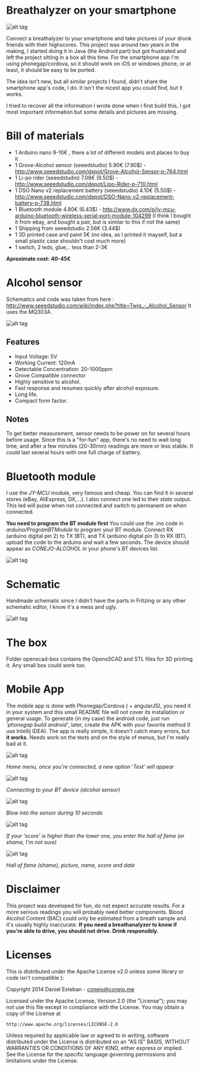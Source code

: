 Breathalyzer on your smartphone
===

![alt tag](images/top_view.jpg)

Connect a breathalyzer to your smartphone and take pictures of your drunk friends with their highscores.
This project was around two years in the making, I started doing it in Java (the Android part) but got frustrated and left the project sitting in a box all this time. For the smartphone app I'm using phonegap/cordova, so it should work on iOS or windows phone, or at least, it should be easy to be ported. 


The idea isn't new, but all similar projects I found, didn't share the smartphone app's code, I do. It isn't the nicest app you could find, but it works.


I tried to recover all the information I wrote done when I first build this, I got most important information but some details and pictures are missing.



Bill of materials
===
* 1 Arduino nano 9-10€ , there a lot of different models and places to buy it
* 1 Grove-Alcohol sensor (seeedstudio) 5.90€ (7.90$) - http://www.seeedstudio.com/depot/Grove-Alcohol-Sensor-p-764.html
* 1 Li-po rider (seeedstudio) 7.08€ (9.50$) - http://www.seeedstudio.com/depot/Lipo-Rider-p-710.html
* 1 DSO Nano v2 replacement battery (seeedstudio) 4.10€ (5.50$) - http://www.seeedstudio.com/depot/DSO-Nano-v2-replacement-battery-p-738.html
* 1 Bluetooth module 4.80€ (6.43$) - http://www.dx.com/p/jy-mcu-arduino-bluetooth-wireless-serial-port-module-104299 (I think I bought it from ebay, and bought a pair, but is similar to this if not the same) 
* 1 Shipping from seeedstudio 2.56€ (3.44$)
* 1 3D printed case and paint 5€ (no idea, as I printed it mayself, but a small plastic case shouldn't cost much more)
* 1 switch, 2 leds, glue,.. less than 2-3€

**Aproximate cost: 40-45€**


Alcohol sensor
===

Schematics and code was taken from here : http://www.seeedstudio.com/wiki/index.php?title=Twig_-_Alcohol_Sensor
It uses the MQ303A.


![alt tag](images/sensor_input.jpg)


Features
---

* Input Voltage: 5V
* Working Current: 120mA
* Detectable Concentration: 20-1000ppm
* Grove Compatible connector
* Highly sensitive to alcohol.
* Fast response and resumes quickly after alcohol exposure.
* Long life.
* Compact form factor.


Notes
---
To get better measurement, sensor needs to be power on for several hours before usage. Since this is a "for-fun" app, there's no need to wait long time, and after a few minutes (20-30min) readings are more or less stable. It could last several hours with one full charge of battery. 


Bluetooth module
===
I use the *JY-MCU* module, very famous and cheap. You can find it in several stores (eBay, AliExpress, DX,...). I also connect one led to their *state* output. This led will pulse when not connected and switch to permanent on when connected.
 
**You need to program the BT module first**
You could use the .ino code in *arduino/ProgramBTModule* to program your BT module. Connect RX (arduino digital pin 2) to TX (BT), and TX (arduino digital pin 3) to RX (BT), upload the code to the arduino and wait a few seconds. The device should appear as *CONEJO-ALCOHOL* in your phone's BT devices list.


![alt tag](images/switch_and_usb_charger.jpg)


Schematic
===
Handmade schematic since I didn't have the parts in Fritzing or any other schematic editor, I know it's a mess and ugly.


![alt tag](images/schematic.jpg)


The box
===
Folder openscad-box contains the OpensSCAD and STL files for 3D printing it. Any small box could work too.




Mobile App
===
The mobile app is done with Phonegap/Cordova ( + angularJS), you need it in your system and this small README file will not cover its installation or general usage. To generate (in my case) the android code, just run *'phonegap build android'*, later, create the APK with your favorite method (I use Intellij IDEA). The app is really simple, it doesn't catch many errors, but **it works**. Needs work on the texts and on the style of menus, but I'm really bad at it.



![alt tag](images/1_main_menu.png)

*Home menu, once you're connected, a new option 'Test' will appear*




![alt tag](images/2_connecting_screen.png)

*Connecting to your BT device (alcohol sensor)*




![alt tag](images/3_showing_sensor_values.png)

*Blow into the sensor during 10 seconds*




![alt tag](images/4_finished_Reading.png)

*If your 'score' is higher than the lower one, you enter the hall of fame (or shame, I'm not sure)*




![alt tag](images/5_highscores.png)

*Hall of fame (shame), picture, name, score and date*



Disclaimer
===
This project was developed for fun, do not expect accurate results. For a more serious readings you will probably need better components. Blood Alcohol Content (BAC) could only be estimated from a breath sample and it's usually highly inaccurate. **If you need a breathanalyzer to know if you're able to drive, you should not drive. Drink responsibly.**


Licenses
===
This is distributed under the Apache License v2.0 unless some library or code isn't compatible ):

Copyright 2014 Daniel Esteban  -  conejo@conejo.me

Licensed under the Apache License, Version 2.0 (the "License");
you may not use this file except in compliance with the License.
You may obtain a copy of the License at

    http://www.apache.org/licenses/LICENSE-2.0

Unless required by applicable law or agreed to in writing, software
distributed under the License is distributed on an "AS IS" BASIS,
WITHOUT WARRANTIES OR CONDITIONS OF ANY KIND, either express or implied.
See the License for the specific language governing permissions and
limitations under the License.
